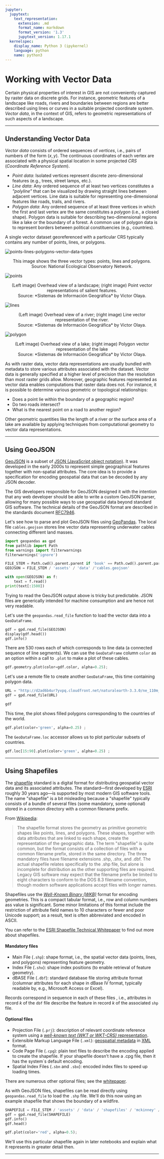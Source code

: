 ```yaml
---
jupyter:
  jupytext:
    text_representation:
      extension: .md
      format_name: markdown
      format_version: '1.3'
      jupytext_version: 1.17.1
  kernelspec:
    display_name: Python 3 (ipykernel)
    language: python
    name: python3
---
```


# Working with Vector Data

<!-- #region jupyter={"source_hidden": true} -->
Certain physical properties of interest in GIS are not conveniently captured by raster data on discrete grids. For instance, geometric features of a landscape like roads, rivers and boundaries between regions are better described using lines or curves in a suitable projected coordinate system. *Vector data*, in the context of GIS, refers to geometric representations of such aspects of a landscape.
<!-- #endregion -->

---


## Understanding Vector Data

<!-- #region jupyter={"source_hidden": true} -->
*Vector data* consists of ordered sequences of *vertices*, i.e., pairs of numbers of the form $(x,y)$. The continuous coordinates of each vertex are associated with a physical spatial location in some projected *CRS* (*Coordinate Reference System*).

+ *Point data*: Isolated vertices represent discrete zero-dimensional features (e.g., trees, street lamps, etc.).
+ *Line data*: Any ordered sequence of at least two vertices constitutes a *"polyline"* that can be visualized by drawing straight lines between adjacent vertices. Line data is suitable for representing one-dimensional features like roads, trails, and rivers.
+ *Polygon data*: Any ordered sequence of at least three vertices in which the first and last vertex are the same constitutes a *polygon* (i.e., a closed shape). Polygon data is suitable for describing two-dimensional regions like a lake or the boundary of a forest. A common use of polygon data is to represent borders between political constituencies (e.g., countries).

A single vector dataset georeferenced with a particular CRS typically contains any number of points, lines, or polygons.
<!-- #endregion -->

<!-- #region jupyter={"source_hidden": true} -->
![points-lines-polygons-vector-data-types](../../assets/img/points-lines-polygons-vector-data-types.png)

<p style="text-align: center;">This image shows the three vector types: points, lines and polygons. Source: National Ecological Observatory Network.
</p>
<!-- #endregion -->

<!-- #region jupyter={"source_hidden": true} -->
![points](../../assets/img/points.png)

<p style="text-align: center;">(Left image) Overhead view of a landscape; (right image) Point vector representations of salient features.<br>Source: *Sistemas de Información Geográfica* by Victor Olaya.
</p>

![lines](../../assets/img/lines.png)
<p style="text-align: center;">(Left image) Overhead view of a river; (right image) Line vector representation of the river.<br>Source: *Sistemas de Información Geográfica* by Victor Olaya.
</p>

![polygon](../../assets/img/polygon.png)

<p style="text-align: center;">(Left image) Overhead view of a lake; (right image) Polygon vector representation of the lake<br>Source: *Sistemas de Información Geográfica* by Victor Olaya.
</p>
<!-- #endregion -->

<!-- #region jupyter={"source_hidden": true} -->
As with raster data, vector data representations are usually bundled with metadata to store various attributes associated with the dataset. Vector data is generally specified at a higher level of precision than the resolution than most raster grids allow. Moreover, geographic features represented as vector data enables computations that raster data does not. For instance, it is possible to determine various geometric or topological relationships:

+ Does a point lie within the boundary of a geographic region?
+ Do two roads intersect?
+ What is the nearest point on a road to another region?

Other geometric quantities like the length of a river or the surface area of a lake are available by applying techniques from computational geometry to vector data representations.
<!-- #endregion -->

---


## Using GeoJSON

<!-- #region jupyter={"source_hidden": true} -->
[GeoJSON](https://geojson.org/) is a subset of [JSON (JavaScript object notation)](https://www.json.org). It was developed in the early 2000s to represent simple geographical features together with non-spatial attributes. The core idea is to provide a specification for encoding geospatial data that can be decoded by any JSON decoder.

The GIS developers responsible for GeoJSON designed it with the intention that any web developer should be able to write a custom GeoJSON parser, allowing for many possible ways to use geospatial data beyond standard GIS software. The technical details of the GeoJSON format are described in the standards document [RFC7946](https://datatracker.ietf.org/doc/html/rfc7946).

Let's see how to parse and plot GeoJSON files using [GeoPandas](https://geopandas.org/en/stable/). The local file `cables.geojson` stores line vector data representing underwater cables connecting different land masses.
<!-- #endregion -->

```python jupyter={"source_hidden": true}
import geopandas as gpd
from pathlib import Path
from warnings import filterwarnings
filterwarnings('ignore')

FILE_STEM = Path.cwd().parent.parent if 'book' == Path.cwd().parent.parent.stem else 'book'
GEOJSON = FILE_STEM / 'assets' / 'data' /'cables.geojson'
```

```python jupyter={"source_hidden": true}
with open(GEOJSON) as f:
    text = f.read()
print(text[:1500])
```

<!-- #region jupyter={"source_hidden": true} -->
Trying to read the GeoJSON output above is tricky but predictable. JSON files are generically intended for machine consumption and are hence not very readable.

Let's use the `geopandas.read_file` function to load the vector data into a `GeoDataFrame`.
<!-- #endregion -->

```python jupyter={"source_hidden": true}
gdf = gpd.read_file(GEOJSON)
display(gdf.head())
gdf.info()
```

<!-- #region jupyter={"source_hidden": true} -->
There are 530 rows each of which corresponds to line data (a connected sequence of line segments). We can use the `GeoDataFrame` column `color` as an option within a call to `.plot` to make a plot of these cables.
<!-- #endregion -->

```python jupyter={"source_hidden": true}
gdf.geometry.plot(color=gdf.color, alpha=0.25);
```

<!-- #region jupyter={"source_hidden": true} -->
Let's use a remote file to create another `GeoDataFrame`, this time containing polygon data.
<!-- #endregion -->

```python jupyter={"source_hidden": true}
URL = "http://d2ad6b4ur7yvpq.cloudfront.net/naturalearth-3.3.0/ne_110m_land.geojson"
gdf = gpd.read_file(URL)

gdf
```

<!-- #region jupyter={"source_hidden": true} -->
This time, the plot shows filled polygons corresponding to the countries of the world.
<!-- #endregion -->

```python jupyter={"source_hidden": true}
gdf.plot(color='green', alpha=0.25) ;
```

<!-- #region jupyter={"source_hidden": true} -->
The `GeoDataFrame.loc` accessor allows us to plot particular subsets of countries.
<!-- #endregion -->

```python jupyter={"source_hidden": true}
gdf.loc[15:90].plot(color='green', alpha=0.25) ;
```

---


## Using Shapefiles

<!-- #region jupyter={"source_hidden": true} -->
The [shapefile](https://en.wikipedia.org/wiki/Shapefile) standard is a digital format for distributing geospatial vector data and its associated attributes. The standard—first developed by [ESRI](https://en.wikipedia.org/wiki/Esri) roughly 30 years ago—is supported by most modern GIS software tools. The name "shapefile" is a bit misleading because a "shapefile" typically consists of a bundle of several files (some mandatory, some optional) stored in a common directory with a common filename prefix.

From [Wikipedia](https://en.wikipedia.org/wiki/Shapefile):

> The shapefile format stores the geometry as primitive geometric shapes like points, lines, and polygons. These shapes, together with data attributes that are linked to each shape, create the representation of the geographic data. The term "shapefile" is quite common, but the format consists of a collection of files with a common filename prefix, stored in the same directory. The three mandatory files have filename extensions .shp, .shx, and .dbf. The actual shapefile relates specifically to the .shp file, but alone is incomplete for distribution as the other supporting files are required. Legacy GIS software may expect that the filename prefix be limited to eight characters to conform to the DOS 8.3 filename convention, though modern software applications accept files with longer names.

Shapefiles use the [*Well-Known Binary (WKB)*](https://libgeos.org/specifications/wkb/) format for encoding geometries. This is a compact tabular format, i.e., row and column numbers ass value is significant. Some minor limitations of this format include the restriction of attribute field names to 10 characters or fewer and poor Unicode support; as a result, text is often abbreviated and encoded in ASCII.

You can refer to the [ESRI Shapefile Technical Whitepaper](https://www.esri.com/content/dam/esrisites/sitecore-archive/Files/Pdfs/library/whitepapers/pdfs/shapefile.pdf) to find out more about shapefiles.
<!-- #endregion -->

#### Mandatory files

<!-- #region jupyter={"source_hidden": true} -->
- Main File (`.shp`): shape format, i.e., the spatial vector data (points, lines, and polygons) representing feature geometry.
- Index File (`.shx`): shape index positions (to enable retrieval of feature geometry).
- dBASE File (`.dbf`): standard database file storing attribute format (columnar attributes for each shape in dBase IV format, typically readable by, e.g., Microsoft Access or Excel).

Records correspond in sequence in each of these files , i.e., attributes in record $k$ of the `dbf` file describe the feature in record $k$ of the associated `shp` file.
<!-- #endregion -->

#### Optional files

<!-- #region jupyter={"source_hidden": true} -->
- Projection File (`.prj`): description of relevant coordinate reference system using a [*well-known text (WKT or WKT-CRS)*  representation](https://en.wikipedia.org/wiki/Well-known_text_representation_of_coordinate_reference_systems).
- Extensible Markup Language File (`.xml`): [geospatial metadata](https://en.wikipedia.org/wiki/Geospatial_metadata) in [XML](https://en.wikipedia.org/wiki/XML) format.
- Code Page File (`.cpg`): plain text files to describe the encoding applied to create the shapefile. If your shapefile doesn’t have a .cpg file, then it has the system´s default encoding.
- Spatial Index Files (`.sbn` and `.sbx`): encoded index files to speed up loading times.

There are numerous other optional files; see the [whitepaper](https://www.esri.com/content/dam/esrisites/sitecore-archive/Files/Pdfs/library/whitepapers/pdfs/shapefile.pdf).

As with GeoJSON files, shapefiles can be read directly using `geopandas.read_file` to load the `.shp` file. We'll do this now using an example shapefile that shows the boundary of a wildfire.
<!-- #endregion -->

```python jupyter={"source_hidden": true}
SHAPEFILE = FILE_STEM / 'assets' / 'data' / 'shapefiles' / 'mckinney' / 'McKinney_NIFC.shp'
gdf = gpd.read_file(SHAPEFILE)
gdf.info()
gdf.head()
```

```python jupyter={"source_hidden": true}
gdf.plot(color='red', alpha=0.5);
```

<!-- #region jupyter={"source_hidden": true} -->
We'll use this particular shapefile again in later notebooks and explain what it represents in greater detail then.
<!-- #endregion -->

---
